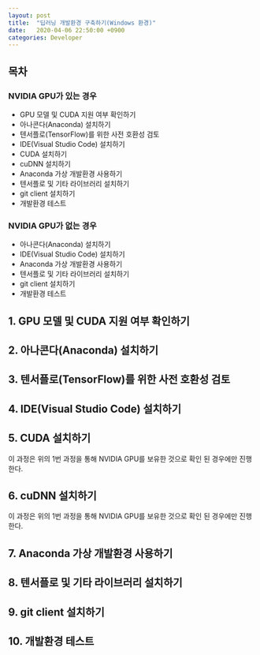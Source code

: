 ```yaml
---
layout: post
title:  "딥러닝 개발환경 구축하기(Windows 환경)"
date:   2020-04-06 22:50:00 +0900
categories: Developer
---
```


## 목차

### NVIDIA GPU가 있는 경우

- GPU 모델 및 CUDA 지원 여부 확인하기
- 아나콘다(Anaconda) 설치하기
- 텐서플로(TensorFlow)를 위한 사전 호환성 검토
- IDE(Visual Studio Code) 설치하기
- CUDA 설치하기
- cuDNN 설치하기
- Anaconda 가상 개발환경 사용하기
- 텐서플로 및 기타 라이브러리 설치하기
- git client 설치하기
- 개발환경 테스트

### NVIDIA GPU가 없는 경우

- 아나콘다(Anaconda) 설치하기
- IDE(Visual Studio Code) 설치하기
- Anaconda 가상 개발환경 사용하기
- 텐서플로 및 기타 라이브러리 설치하기
- git client 설치하기
- 개발환경 테스트

## 1. GPU 모델 및 CUDA 지원 여부 확인하기

## 2. 아나콘다(Anaconda) 설치하기

## 3. 텐서플로(TensorFlow)를 위한 사전 호환성 검토

## 4. IDE(Visual Studio Code) 설치하기

## 5. CUDA 설치하기

이 과정은 위의 1번 과정을 통해 NVIDIA GPU를 보유한 것으로 확인 된 경우에만 진행한다.

## 6. cuDNN 설치하기

이 과정은 위의 1번 과정을 통해 NVIDIA GPU를 보유한 것으로 확인 된 경우에만 진행한다.

## 7. Anaconda 가상 개발환경 사용하기

## 8. 텐서플로 및 기타 라이브러리 설치하기

## 9. git client 설치하기

## 10. 개발환경 테스트
